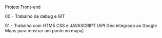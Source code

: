Projeto Front-end


00 - Trabalho de debug e GIT

01 - Trabalho com HTM5 CSS e JAVASCRIPT  (API Geo integrado ao Google Maps para mostrar um ponto no mapa) 

